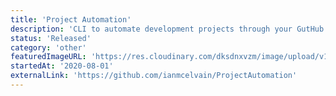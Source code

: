 ```yaml
---
title: 'Project Automation'
description: 'CLI to automate development projects through your GutHub.'
status: 'Released'
category: 'other'
featuredImageURL: 'https://res.cloudinary.com/dksdnxvzm/image/upload/v1704328177/terminal_illustration_16fdf33e37.jpg'
startedAt: '2020-08-01'
externalLink: 'https://github.com/ianmcelvain/ProjectAutomation'
---
```

